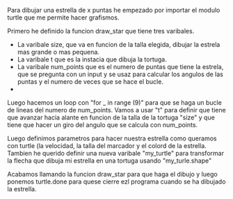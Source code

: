 Para dibujar una estrella de x puntas he empezado por importar el modulo turtle que me permite hacer grafismos.

Primero he definido la funcion draw_star que tiene tres varibales.

- La varibale size, que va en funcion de la talla elegida, dibujar la estrela mas grande o mas pequena.
- La varibale t que es la instacia que dibuja la tortuga.
- La varibale num_points que es el numero de puntas que tiene la estrela, que se pregunta con un input y se usaz para calcular los angulos de las puntas y el numero de veces que se hace el bucle.
- 
Luego hacemos un loop con "for _ in range (9)" para que se haga un bucle de lineas del numero de num_points. Vamos a usar "t" para definir que tiene que avanzar hacia alante en funcion de la talla de la tortuga "size" y que tiene que hacer un giro del angulo que se calcula con num_points. 
  
Luego definimos parametros para hacer nuestra estrella como queramos con turtle (la velocidad, la talla del marcador y el colord de la estrella. Tambien he querido definir una nueva varibale "my_turtle" para transformar la flecha que dibuja mi estrella en una tortuga usando "my_turle.shape"

Acabamos llamando la funcion draw_star para que haga el dibujo y luego ponemos turtle.done para quese cierre ezl programa cuando se ha dibujado la estrella.
